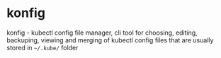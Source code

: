 # konfig
konfig - kubectl config file manager, cli tool for choosing, editing, backuping,
viewing and merging of kubectl config files that are usually stored in `~/.kube/`
folder
